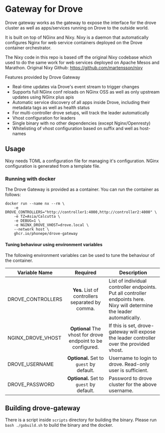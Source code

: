 # Gateway for Drove

Drove gateway works as the gateway to expose the interface for the drove cluster as well as apps/services running on Drove to the outside world.

It is built on top of NGinx and Nixy. Nixy is a daemon that automatically configures Nginx for web service containers deployed on the Drove container orchestrator.

The Nixy code in this repo is based off the original Nixy codebase which used to do the same work for web services deployed on Apache Mesos and Marathon. Original Nixy Github: https://github.com/martensson/nixy

Features provided by Drove Gateway
- Real-time updates via Drove's event stream to trigger changes
- Supports full NGinx conf reloads on NGinx OSS as well as only upstream updates using NGinx plus apis
- Automatic service discovery of all apps inside Drove, including their metadata tags as well as health status
- For multi-controller drove setups, will track the leader automatically
- Vhost configuration for leaders
- Single binary with no other dependencies (except Nginx/Openresty)
- Whitelisting of vhost configuration based on suffix and well as host-names

## Usage
Nixy needs TOML a configuration file for managing it's configuration. NGinx configuration is generated from a template file.

### Running with docker

The Drove Gateway is provided as a container. You can run the container as follows:

```shell
docker run --name nx --rm \
    -e DROVE_CONTROLLERS="http://controller1:4000,http://controller2:4000" \
    -e TZ=Asia/Calcutta \
    -e DEBUG=1 \
    -e NGINX_DROVE_VHOST=drove.local \
    --network host \
    ghcr.io/phonepe/drove-gateway
```
#### Tuning behaviour using environment variables
The following environment variables can be used to tune the behaviour of the container.

| Variable Name     |                           Required                          | Description                                                                                                                    |
|-------------------|:-----------------------------------------------------------:|--------------------------------------------------------------------------------------------------------------------------------|
| DROVE_CONTROLLERS |       **Yes.** List of controllers separated by comma.      | List of individual controller endpoints. Put all controller endpoints here. <br> Nixy will determine the leader automatically. |
| NGINX_DROVE_VHOST | **Optional** The vhost for drove endpoint to be configured. | If this is set, drove-gateway  will expose the leader controller over the provided vhost.                                                |
| DROVE_USERNAME    |           **Optional.** Set to `guest` by default.          | Username to login to drove. Read-only user is sufficient.                                                                      |
| DROVE_PASSWORD    |           **Optional.** Set to `guest` by default.          | Password to drove cluster for the above username.                                                                              |

## Building drove-gateway

There is a script inside `scripts` directory for building the binary. Please run `bash ./gobuild.sh` to build the binary and the docker.

